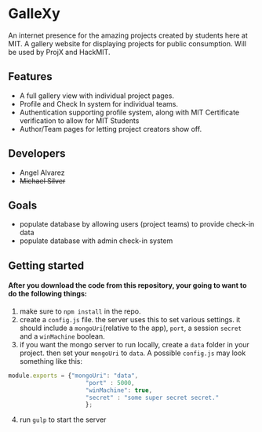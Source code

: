 # GalleXy
An internet presence for the amazing projects created by students here at MIT. A gallery website for displaying projects for public consumption. Will be used by ProjX and HackMIT.

## Features
  * A full gallery view with individual project pages.
  * Profile and Check In system for individual teams.
  * Authentication supporting profile system, along with MIT Certificate verification to allow for MIT Students
  * Author/Team pages for letting project creators show off.

## Developers
  * Angel Alvarez
  * ~~Michael Silver~~

## Goals
  * populate database by allowing users (project teams) to provide check-in data
  * populate database with admin check-in system

## Getting started
#### After you download the code from this repository, your going to want to do the following things:
  1. make sure to `npm install` in the repo.
  2. create a `config.js` file. the server uses this to set various settings. it should include a `mongoUri`(relative to the app), `port`, a session `secret` and a `winMachine` boolean.
  3. if you want the mongo server to run locally, create a `data` folder in your project. then set your `mongoUri` to `data`. A possible `config.js` may look something like this:
  ```javascript
  module.exports = {"mongoUri": "data",
                        "port" : 5000,
                        "winMachine": true,
                        "secret" : "some super secret secret."
                        };
  ```
  4. run `gulp` to start the server
